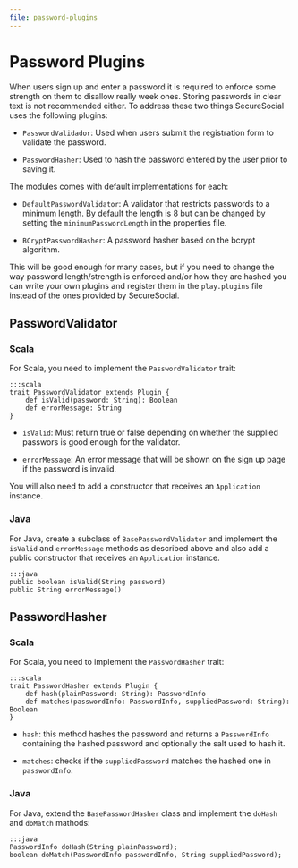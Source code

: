 ```yaml
---
file: password-plugins
---
```

# Password Plugins

When users sign up and enter a password it is required to enforce some strength on them to disallow really week ones.  Storing passwords in clear text is not recommended either.  To address these two things SecureSocial uses the following plugins:

- `PasswordValidador`: Used when users submit the registration form to validate the password.

- `PasswordHasher`: Used to hash the password entered by the user prior to saving it.

The modules comes with default implementations for each:

- `DefaultPasswordValidator`: A validator that restricts passwords to a minimum length. By default the length is 8 but can be changed by setting the `minimumPasswordLength` in the properties file.

- `BCryptPasswordHasher`: A password hasher based on the bcrypt algorithm. 

This will be good enough for many cases, but if you need to change the way password length/strength is enforced and/or how they are hashed you can write your own plugins and register them in the `play.plugins` file instead of the ones provided by SecureSocial.

## PasswordValidator

### Scala

For Scala, you need to implement the `PasswordValidator` trait:

	:::scala
	trait PasswordValidator extends Plugin {
	  	def isValid(password: String): Boolean
	  	def errorMessage: String
    }

- `isValid`: Must return true or false depending on whether the supplied passwors is good enough for the validator.

- `errorMessage`: An error message that will be shown on the sign up page if the password is invalid.

You will also need to add a constructor that receives an `Application` instance.

### Java

For Java, create a subclass of `BasePasswordValidator` and implement the `isValid` and `errorMessage` methods as described above and also add a public constructor that receives an `Application` instance.

    :::java
    public boolean isValid(String password)
    public String errorMessage() 	
    
## PasswordHasher

### Scala

For Scala, you need to implement the `PasswordHasher` trait:

	:::scala
	trait PasswordHasher extends Plugin {
  		def hash(plainPassword: String): PasswordInfo
		def matches(passwordInfo: PasswordInfo, suppliedPassword: String): Boolean
	}

- `hash`: this method hashes the password and returns a `PasswordInfo` containing the hashed password and optionally the salt used to hash it.

- `matches`: checks if the `suppliedPassword` matches the hashed one in `passwordInfo`.

### Java

For Java, extend the `BasePasswordHasher` class and implement the `doHash` and `doMatch` mathods:

	:::java	
   	PasswordInfo doHash(String plainPassword);    
    boolean doMatch(PasswordInfo passwordInfo, String suppliedPassword);

